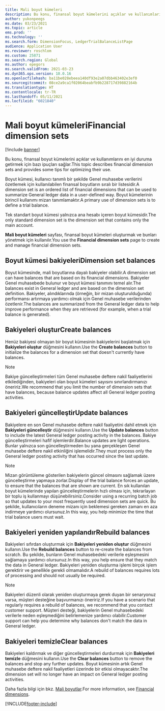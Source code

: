 ```yaml
---
title: Mali boyut kümeleri
description: Bu konu, finansal boyut kümelerini açıklar ve kullanımlarını en iyi duruma getirmek için bazı ipuçları sağlar.
author: yukonpeegs
ms.date: 03/23/2021
ms.topic: article
ems.prod: ''
ms.technology: ''
ms.search.form: DimensionFocus, LedgerTrialBalanceListPage
audience: Application User
ms.reviewer: roschlom
ms.custom: 25871
ms.search.region: Global
ms.author: epegors
ms.search.validFrom: 2021-03-23
ms.dyn365.ops.version: 10.0.16
ms.openlocfilehash: ba11be028ebeea140df93e2a07dbb463402e3ef0
ms.sourcegitcommit: 08ce2a9ca1f02064beabfb9b228717d39882164b
ms.translationtype: HT
ms.contentlocale: tr-TR
ms.lasthandoff: 05/11/2021
ms.locfileid: "6021840"
---
```

# <a name="financial-dimension-sets"></a><span data-ttu-id="c6ff8-103">Mali boyut kümeleri</span><span class="sxs-lookup"><span data-stu-id="c6ff8-103">Financial dimension sets</span></span>

[!include [banner](../includes/banner.md)]

<span data-ttu-id="c6ff8-104">Bu konu, finansal boyut kümelerini açıklar ve kullanımlarını en iyi duruma getirmek için bazı ipuçları sağlar.</span><span class="sxs-lookup"><span data-stu-id="c6ff8-104">This topic describes financial dimension sets and provides some tips for optimizing their use.</span></span>

<span data-ttu-id="c6ff8-105">Boyut kümesi, kullanıcı tanımlı bir şekilde Genel muhasebe verilerini özetlemek için kullanılabilen finansal boyutların sıralı bir listesidir.</span><span class="sxs-lookup"><span data-stu-id="c6ff8-105">A dimension set is an ordered list of financial dimensions that can be used to summarize General ledger data in a user-defined way.</span></span> <span data-ttu-id="c6ff8-106">Boyut kümelerinin birincil kullanımı mizan tanımlamaktır.</span><span class="sxs-lookup"><span data-stu-id="c6ff8-106">A primary use of dimension sets is to define a trial balance.</span></span>

<span data-ttu-id="c6ff8-107">Tek standart boyut kümesi yalnızca ana hesabı içeren boyut kümesidir.</span><span class="sxs-lookup"><span data-stu-id="c6ff8-107">The only standard dimension set is the dimension set that contains only the main account.</span></span>

<span data-ttu-id="c6ff8-108">**Mali boyut kümeleri** sayfası, finansal boyut kümeleri oluşturmak ve bunları yönetmek için kullanılır.</span><span class="sxs-lookup"><span data-stu-id="c6ff8-108">You use the **Financial dimension sets** page to create and manage financial dimension sets.</span></span>

## <a name="dimension-set-balances"></a><span data-ttu-id="c6ff8-109">Boyut kümesi bakiyeleri</span><span class="sxs-lookup"><span data-stu-id="c6ff8-109">Dimension set balances</span></span>

<span data-ttu-id="c6ff8-110">Boyut kümesinde, mali boyutlarına dayalı bakiyeler olabilir.</span><span class="sxs-lookup"><span data-stu-id="c6ff8-110">A dimension set can have balances that are based on its financial dimensions.</span></span> <span data-ttu-id="c6ff8-111">Bakiyeler Genel muhasebede bulunur ve boyut kümesi tanımını temel alır.</span><span class="sxs-lookup"><span data-stu-id="c6ff8-111">The balances exist in General ledger and are based on the dimension set definition.</span></span> <span data-ttu-id="c6ff8-112">Bakiyeler, alındıklarında (örneğin, bir mizan oluşturulduğunda) performansı artırmaya yardımcı olmak için Genel muhasebe verilerinden özetlenir.</span><span class="sxs-lookup"><span data-stu-id="c6ff8-112">The balances are summarized from the General ledger data to help improve performance when they are retrieved (for example, when a trial balance is generated).</span></span>

## <a name="create-balances"></a><span data-ttu-id="c6ff8-113">Bakiyeleri oluştur</span><span class="sxs-lookup"><span data-stu-id="c6ff8-113">Create balances</span></span>

<span data-ttu-id="c6ff8-114">Henüz bakiyesi olmayan bir boyut kümesinin bakiyelerini başlatmak için **Bakiyeleri oluştur** düğmesini kullanın.</span><span class="sxs-lookup"><span data-stu-id="c6ff8-114">Use the **Create balances** button to initialize the balances for a dimension set that doesn't currently have balances.</span></span>

> [!NOTE]
> <span data-ttu-id="c6ff8-115">Bakiye güncelleştirmeleri tüm Genel muhasebe deftere nakil faaliyetlerini etkilediğinden, bakiyeleri olan boyut kümeleri sayısını sınırlandırmanızı öneririz.</span><span class="sxs-lookup"><span data-stu-id="c6ff8-115">We recommend that you limit the number of dimension sets that have balances, because balance updates affect all General ledger posting activities.</span></span>

## <a name="update-balances"></a><span data-ttu-id="c6ff8-116">Bakiyeleri güncelleştir</span><span class="sxs-lookup"><span data-stu-id="c6ff8-116">Update balances</span></span>

<span data-ttu-id="c6ff8-117">Bakiyelere en son Genel muhasebe deftere nakil faaliyetini dahil etmek için **Bakiyeleri güncelleştir** düğmesini kullanın.</span><span class="sxs-lookup"><span data-stu-id="c6ff8-117">Use the **Update balances** button to include the latest General ledger posting activity in the balances.</span></span> <span data-ttu-id="c6ff8-118">Bakiye güncelleştirmeleri hafif işlemlerdir.</span><span class="sxs-lookup"><span data-stu-id="c6ff8-118">Balance updates are light operations.</span></span> <span data-ttu-id="c6ff8-119">Bunlar yalnızca son güncelleştirmeden bu yana gerçekleşen Genel muhasebe deftere nakil etkinliğini işlemelidir.</span><span class="sxs-lookup"><span data-stu-id="c6ff8-119">They must process only the General ledger posting activity that has occurred since the last update.</span></span>

> [!NOTE]
> <span data-ttu-id="c6ff8-120">Mizan görüntüleme gösterilen bakiyelerin güncel olmasını sağlamak üzere güncelleştirme yapmaya zorlar.</span><span class="sxs-lookup"><span data-stu-id="c6ff8-120">Display of the trial balance forces an update, to ensure that the balances that are shown are current.</span></span> <span data-ttu-id="c6ff8-121">En sık kullanılan boyut kümelerinde yapılan güncelleştirmelerin hızlı olması için, tekrarlayan bir toplu iş kullanmayı düşünebilirsiniz.</span><span class="sxs-lookup"><span data-stu-id="c6ff8-121">Consider using a recurring batch job so that updates to your most frequently used dimension sets are quick.</span></span> <span data-ttu-id="c6ff8-122">Bu şekilde, kullanıcıların deneme mizanı için beklemesi gereken zamanı en aza indirmeye yardımcı olursunuz.</span><span class="sxs-lookup"><span data-stu-id="c6ff8-122">In this way, you help minimize the time that trial balance users must wait.</span></span>

## <a name="rebuild-balances"></a><span data-ttu-id="c6ff8-123">Bakiyeleri yeniden yapılandır</span><span class="sxs-lookup"><span data-stu-id="c6ff8-123">Rebuild balances</span></span>

<span data-ttu-id="c6ff8-124">Bakiyeleri sıfırdan oluşturmak için **Bakiyeleri yeniden oluştur** düğmesini kullanın.</span><span class="sxs-lookup"><span data-stu-id="c6ff8-124">Use the **Rebuild balances** button to re-create the balances from scratch.</span></span> <span data-ttu-id="c6ff8-125">Bu şekilde, bunların Genel muhasebedeki verilerle eşleşmesini sağlamaya yardımcı olursunuz.</span><span class="sxs-lookup"><span data-stu-id="c6ff8-125">In this way, you help ensure that they match the data in General ledger.</span></span> <span data-ttu-id="c6ff8-126">Bakiyeleri yeniden oluşturma işlemi birçok işlem gerektirir ve genellikle gerekli olmamalıdır.</span><span class="sxs-lookup"><span data-stu-id="c6ff8-126">A rebuild of balances requires lots of processing and should not usually be required.</span></span>

> [!NOTE]
> <span data-ttu-id="c6ff8-127">Bakiyeleri düzenli olarak yeniden oluşturmaya gerek duyan bir senaryonuz varsa, müşteri desteğine başvurmanızı öneririz.</span><span class="sxs-lookup"><span data-stu-id="c6ff8-127">If you have a scenario that regularly requires a rebuild of balances, we recommend that you contact customer support.</span></span> <span data-ttu-id="c6ff8-128">Müşteri desteği, bakiyelerin Genel muhasebedeki verilerle neden eşleşmediğini belirlemenize yardımcı olabilir.</span><span class="sxs-lookup"><span data-stu-id="c6ff8-128">Customer support can help you determine why balances don't match the data in General ledger.</span></span>

## <a name="clear-balances"></a><span data-ttu-id="c6ff8-129">Bakiyeleri temizle</span><span class="sxs-lookup"><span data-stu-id="c6ff8-129">Clear balances</span></span>

<span data-ttu-id="c6ff8-130">Bakiyeleri kaldırmak ve diğer güncelleştirmeleri durdurmak için **Bakiyeleri temizle** düğmesini kullanın.</span><span class="sxs-lookup"><span data-stu-id="c6ff8-130">Use the **Clear balances** button to remove the balances and stop any further updates.</span></span> <span data-ttu-id="c6ff8-131">Boyut kümesinin artık Genel muhasebe deftere nakil faaliyetleri üzerinde bir etkisi olmayacaktır.</span><span class="sxs-lookup"><span data-stu-id="c6ff8-131">The dimension set will no longer have an impact on General ledger posting activities.</span></span>

<span data-ttu-id="c6ff8-132">Daha fazla bilgi için bkz. [Mali boyutlar](financial-dimensions.md).</span><span class="sxs-lookup"><span data-stu-id="c6ff8-132">For more information, see [Financial dimensions](financial-dimensions.md).</span></span>

[!INCLUDE[footer-include](../../includes/footer-banner.md)]
